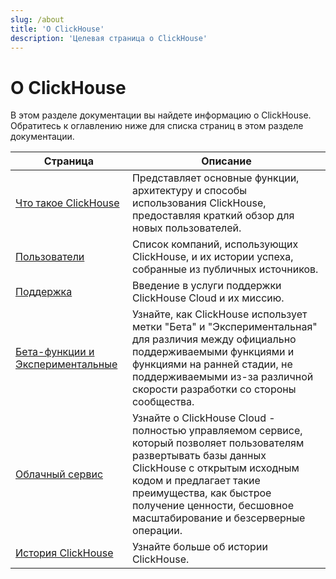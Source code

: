 ```yaml
---
slug: /about
title: 'О ClickHouse'
description: 'Целевая страница о ClickHouse'
---
```



# О ClickHouse

В этом разделе документации вы найдете информацию о ClickHouse. Обратитесь к
оглавлению ниже для списка страниц в этом разделе документации.

| Страница                                          | Описание                                                                                                                                                                                                       |
|--------------------------------------------------|-------------------------------------------------------------------------------------------------------------------------------------------------------------------------------------------------------------------|
| [Что такое ClickHouse](/about-clickhouse)        | Представляет основные функции, архитектуру и способы использования ClickHouse, предоставляя краткий обзор для новых пользователей.                                                                                 |
| [Пользователи](/about-us/adopters)                          | Список компаний, использующих ClickHouse, и их истории успеха, собранные из публичных источников.                                                                                                                |
| [Поддержка](/about-us/support)                   | Введение в услуги поддержки ClickHouse Cloud и их миссию.                                                                                                                                                       |
| [Бета-функции и Экспериментальные](/beta-and-experimental-features) | Узнайте, как ClickHouse использует метки "Бета" и "Экспериментальная" для различия между официально поддерживаемыми функциями и функциями на ранней стадии, не поддерживаемыми из-за различной скорости разработки со стороны сообщества. |
| [Облачный сервис](/about-us/cloud)               | Узнайте о ClickHouse Cloud - полностью управляемом сервисе, который позволяет пользователям развертывать базы данных ClickHouse с открытым исходным кодом и предлагает такие преимущества, как быстрое получение ценности, бесшовное масштабирование и безсерверные операции.       |
| [История ClickHouse](/about-us/history)         | Узнайте больше об истории ClickHouse.                                                                                                                                                                       |
